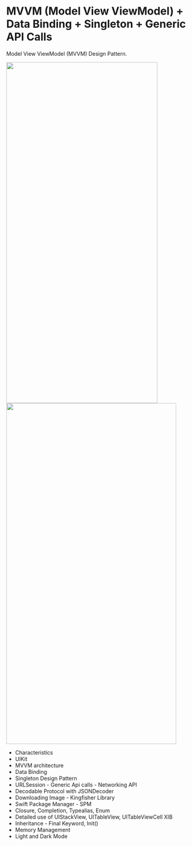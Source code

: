 # MVVM (Model View ViewModel) + Data Binding + Singleton + Generic API Calls

Model View ViewModel (MVVM) Design Pattern.

<img src="https://user-images.githubusercontent.com/30188089/220473405-e9d81528-cec6-4f69-9cff-923ded775510.png" width="400" height="900"> <img src="https://user-images.githubusercontent.com/30188089/220473999-688547c5-85d3-424a-8915-b6290fd78d88.png" width="450" height="900">

- Characteristics
- UIKit
- MVVM architecture
- Data Binding
- Singleton Design Pattern
- URLSession - Generic Api calls - Networking API
- Decodable Protocol with JSONDecoder
- Downloading Image - Kingfisher Library
- Swift Package Manager - SPM
- Closure, Completion, Typealias, Enum
- Detailed use of UIStackView, UITableView, UITableViewCell XIB
- Inheritance - Final Keyword, Init()
- Memory Management
- Light and Dark Mode
